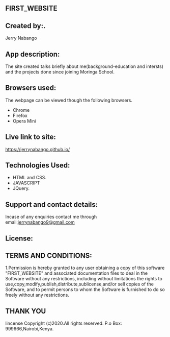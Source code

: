 ## FIRST_WEBSITE
## Created by:.
Jerry Nabango
## App description:
The site created talks briefly about me(background-education and intersts) and the projects done since joining Moringa School.
## Browsers used:
The webpage can be viewed though the following browsers.
* Chrome
* Firefox
* Opera Mini
## Live link to site:
https://jerrynabango.github.io/
## Technologies Used:
* HTML and CSS.
* JAVASCRIPT
* JQuery.
## Support and contact details:
Incase of any enquiries contact me through email:jerrynabango9@gmail.com
## License:
## TERMS AND CONDITIONS:
  1.Permission is hereby granted to any user obtaining a copy
of this software "FIRST_WEBSITE" and associated documentation files to deal
in the Software without any restrictions, including without limitations the rights
to use,copy,modify,publish,distribute,sublicense,and/or sell 
copies of the Software, and to permit persons to whom the Software is
furnished to do so freely without any restrictions.
##                 THANK YOU

   lincense Copyright (c)2020.All rights reserved.
    P.o Box: 999666,Nairobi,Kenya.





